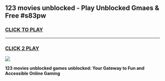 
## 123 movies unblocked - Play Unblocked Gmaes & Free #s83pw
<h3>
<a href="https://news.freeplayer.one?title=123_movies_unblocked&ref=24F">CLICK TO PLAY</a></h3>
<hr>

<h3>
<a href="https://news.freeplayer.one?title=123_movies_unblocked&ref=24F">CLICK 2 PLAY</a>
  
</h3>

<a href="https://news.freeplayer.one?title=123_movies_unblocked&ref=24F/"><img src="https://clearcache.store/games.png"></a>


**123 movies unblocked games unblocked: Your Gateway to Fun and Accessible Online Gaming**
